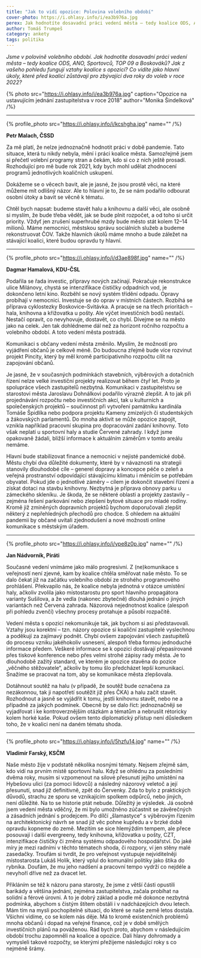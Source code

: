 ```yaml
---
title: "Jak to vidí opozice: Polovina volebního období"
cover-photo: https://i.ohlasy.info/i/ea3b976a.jpg
perex: Jak hodnotíte dosavadní práci vedení města – tedy koalice ODS, ANO, Sportovců, TOP 09 a Boskováků? Jak z vašeho pohledu fungují vztahy koalice s opozicí? Co vidíte jako hlavní úkoly, které před koalicí zůstávají do voleb v roce 2022?
author: Tomáš Trumpeš
category: ankety
tags: politika
---
```


*Jsme v polovině volebního období. Jak hodnotíte dosavadní práci vedení města – tedy koalice ODS, ANO, Sportovců, TOP 09 a Boskováků? Jak z vašeho pohledu fungují vztahy koalice s opozicí? Co vidíte jako hlavní úkoly, které před koalicí zůstávají pro zbývající dva roky do voleb v roce 2022?*

{% photo src="https://i.ohlasy.info/i/ea3b976a.jpg" caption="Opozice na ustavujícím jednání zastupitelstva v roce 2018" author="Monika Šindelková" /%}

---

{% profile_photo src="https://i.ohlasy.info/i/kcshgha.jpg" name="" /%}

**Petr Malach, ČSSD**

Za mě platí, že nelze jednoznačně hodnotit práci v době pandemie. Tato situace, která tu nikdy nebyla, mění i práci koalice města. Samozřejmě jsem si přečetl volební programy stran a čekám, kdo si co z nich ještě prosadí. Rozhodující pro mě bude rok 2021, kdy bych mohl udělat zhodnocení programů jednotlivých koaličních uskupení.

Dokážeme se o věcech bavit, ale je jasné, že jsou prostě věci, na které můžeme mít odlišný názor. Ale to hlavní je to, že se nám podařilo odbourat osobní útoky a bavit se věcně k tématu. 

Chtěl bych napsat: budeme stavět halu a knihovnu a další věci, ale osobně si myslím, že bude třeba vědět, jak se bude plnit rozpočet, a od toho si určit priority. Vždyť jen zrušení superhrubé mzdy bude město stát kolem 12–14 milionů. Máme nemocnici, městskou správu sociálních služeb a budeme rekonstruovat ČOV. Takže hlavních úkolů máme mnoho a bude záležet na stávající koalici, které budou opravdu ty hlavní. 

---

{% profile_photo src="https://i.ohlasy.info/i/d3ae898f.jpg" name="" /%}

**Dagmar Hamalová, KDU-ČSL**

Podařila se řada investic, přípravy nových začínají. Pokračuje rekonstrukce ulice Milánovy, chystá se intenzifikace čističky odpadních vod, je dokončeno letní kino. Rozběhl se nový systém třídění odpadu. Opravy probíhají v nemocnici. Investuje se do oprav v místních částech. Rozbíhá se příprava cyklostezky Boskovice–Svitávka. A pracuje se na třech prioritách – hala, knihovna a křižovatka u pošty. Ale výčet investičních bodů nestačí. Nestačí opravit, co nevyhovuje, dostavět, co chybí. Dívejme se na město jako na celek. Jen tak dohlédneme dál než za horizont ročního rozpočtu a volebního období. A toto vedení města postrádá.

Komunikaci s občany vedení města změnilo. Myslím, že možností pro vyjádření občanů je celkově méně. Do budoucna zřejmě bude více rozvinut projekt Pincity, který by měl kromě participativního rozpočtu cílit na zapojování občanů.

Je jasné, že v současných podmínkách stavebních, výběrových a dotačních řízení nelze velké investiční projekty realizovat během čtyř let. Proto je spolupráce všech zastupitelů nezbytná. Komunikaci v zastupitelstvu se starostovi města Jaroslavu Dohnálkovi podařilo výrazně zlepšit. A to jak při projednávání rozpočtu nebo investičních akcí, tak u kulturních a společenských projektů – součinnost při vytvoření památníku kardinála Tomáše Špidlíka nebo podpora projektu Kameny zmizelých či studentských a žákovských parlamentů. Do mnoha aktivit se může opozice zapojit, vznikla například pracovní skupina pro dopracování zadání knihovny. Toto však neplatí u sportovní haly a studie Červené zahrady. I když jsme opakovaně žádali, bližší informace k aktuálním záměrům v tomto areálu nemáme.

Hlavní bude stabilizovat finance a nemocnici v nejisté pandemické době. Městu chybí dva důležité dokumenty, které by v návaznosti na strategii stanovily dlouhodobé cíle – generel dopravy a koncepce péče o zeleň a veřejná prostranství odpovídající stávajícímu klimatu i měnícím se potřebám obyvatel. Pokud jde o jednotlivé záměry – cílem je dokončit stavební řízení a získat dotaci na stavbu knihovny. Nezbytná je příprava obnovy parku u zámeckého skleníku. Je škoda, že se některé oblasti a projekty zastavily – zejména řešení parkování nebo zlepšení bytové situace pro mladé rodiny. Kromě již zmíněných dopravních projektů bychom doporučovali zlepšit některý z nepřehledných přechodů pro chodce. S ohledem na aktuální pandemii by občané uvítali zjednodušení a nové možnosti online komunikace s městským úřadem.

---

{% profile_photo src="https://i.ohlasy.info/i/ype8z0p.jpg" name="" /%}

**Jan Nádvorník, Piráti**

Současné vedení vnímáme jako málo progresivní. Z (ne)komunikace s veřejností není zjevné, kam by koalice chtěla směřovat naše město. To se dalo čekat již na začátku volebního období ze strohého programového prohlášení. Překvapilo nás, že koalice nebyla jednotná v otázce umístění haly, ačkoliv zvolila jako místostarostu pro sport hlavního propagátora varianty Sušilova, a že vedla (nakonec zbytečně) dlouhá jednání o jiných variantách než Červená zahrada. Názorová nejednotnost koalice (alespoň při pohledu zvenčí) všechny procesy protahuje a působí rozpačitě.

Vedení města s opozicí nekomunikuje tak, jak bychom si asi představovali. Vztahy jsou korektní – tzn. názory opozice si koaliční zastupitelé vyslechnou a poděkují za zajímavý podnět. Chybí ovšem zapojování všech zastupitelů do procesu vzniku jakéhokoliv usnesení, alespoň třeba formou jednoduché informace předem. Veškeré informace se k opozici dostávají přepasírované přes tiskové konference nebo přes velmi strohé zápisy rady města. Je to dlouhodobě zažitý standard, ve kterém je opozice stavěna do pozice „věčného stěžovatele“, ačkoliv by tomu šlo předcházet lepší komunikací. Snažíme se pracovat na tom, aby se komunikace města zlepšovala.

Dotáhnout soutěž na halu (v případě, že soutěž bude označena za nezákonnou, tak ji napotřetí soutěžit již přes ČKA) a halu začít stavět. Rozhodnout a jasně se vyjádřit k tomu, jestli knihovnu stavět, nebo ne a případně za jakých podmínek. Obecně by se dalo říct: jednoznačněji se vyjadřovat i ke kontroverznějším otázkám a tématům a nebruslit rétoricky kolem horké kaše. Pokud ovšem tento diplomatický přístup není důsledkem toho, že v koalici není na daném tématu shoda.

---

{% profile_photo src="https://i.ohlasy.info/i/5hzfu14.jpg" name="" /%}

**Vladimír Farský, KSČM**

Naše město žije v podstatě několika nosnými tématy. Nejsem zřejmě sám, kdo vidí na prvním místě sportovní halu. Když se ohlédnu za posledními dvěma roky, musím si vzpomenout na silové přesunutí jejího umístění na Hybešovu ulici (za pomoci lidovců) a následný názorový veletoč a její přesunutí, snad již definitivně, zpět do Červenky. Zda to bylo z praktických důvodů, strachu ze sporu se vznikajícím spolkem odpůrců, nebo jiných, není důležité. Na to se historie ptát nebude. Důležitý je výsledek. Já osobně jsem vedení města vděčný, že mi bylo umožněno zúčastnit se závěrečných a zásadních jednání s prodejcem. Po dílčí „šlamastyce“ s výběrovým řízením na architektonický návrh se snad již věc pohne kupředu a v brzké době opravdu kopneme do země. Mezitím se sice hlemýždím tempem, ale přece posouvají i další evergreeny, tedy knihovna, křižovatka u pošty, CZT, intenzifikace čističky či změna systému odpadového hospodářství. Do jaké míry je mezi radními v těchto tématech shoda, či rozpory, ví jen stěny malé zasedačky. Troufám si tvrdit, že pro veřejnost vystupuje nejviditelněji místostarosta Lukáš Holík, který vplul do komunální politiky jako štika do rybníka. Doufám, že mu jeho nadšení a pracovní tempo vydrží co nejdéle a nevyhoří dříve než za dvacet let. 

Přikláním se též k názoru pana starosty, že jsme z větší části opustili barikády a většina jednání, zejména zastupitelstva, začala probíhat na solidní a férové úrovni. A to je dobrý základ a podle mě dokonce nezbytná podmínka, abychom s čistým štítem obstáli i v nadcházejících dvou letech. Mám tím na mysli pochopitelně situaci, do které se naše země letos dostala. Všichni vidíme, co se kolem nás děje. Má to kromě existenčních problémů mnoha občanů i dopad na veřejné finance, což je v době smělých investičních plánů na pováženou. Rád bych proto, abychom v následujícím období trochu zapomněli na koalice a opozice. Dali hlavy dohromady a vymysleli takové rozpočty, se kterými přežijeme následující roky s co nejméně šrámy. 
